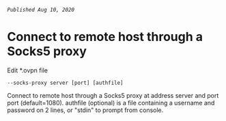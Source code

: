 *`Published Aug 10, 2020`*

# Connect to remote host through a Socks5 proxy

Edit *.ovpn file

```
--socks-proxy server [port] [authfile]
```

Connect to remote host through a Socks5 proxy at address server and port port (default=1080). authfile (optional) is a file containing a username and password on 2 lines, or "stdin" to prompt from console.
